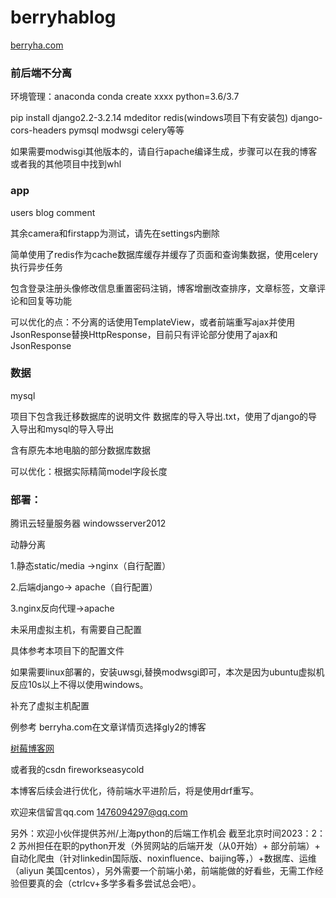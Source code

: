 # berryhablog



[berryha.com](http://101.34.15.153)

### 前后端不分离

环境管理：anaconda
conda create xxxx python=3.6/3.7

pip install django2.2-3.2.14 mdeditor redis(windows项目下有安装包) django-cors-headers pymsql modwsgi celery等等

如果需要modwisgi其他版本的，请自行apache编译生成，步骤可以在我的博客或者我的其他项目中找到whl



### app

users blog comment

其余camera和firstapp为测试，请先在settings内删除

简单使用了redis作为cache数据库缓存并缓存了页面和查询集数据，使用celery执行异步任务

包含登录注册头像修改信息重置密码注销，博客增删改查排序，文章标签，文章评论和回复等功能

可以优化的点：不分离的话使用TemplateView，或者前端重写ajax并使用JsonResponse替换HttpResponse，目前只有评论部分使用了ajax和JsonResponse



### 数据

mysql   

项目下包含我迁移数据库的说明文件 数据库的导入导出.txt，使用了django的导入导出和mysql的导入导出

含有原先本地电脑的部分数据库数据

可以优化：根据实际精简model字段长度





### 部署：

腾讯云轻量服务器 windowsserver2012

动静分离

1.静态static/media  ->nginx（自行配置）

2.后端django-> apache（自行配置）

3.nginx反向代理->apache

未采用虚拟主机，有需要自己配置

具体参考本项目下的配置文件

如果需要linux部署的，安装uwsgi,替换modwsgi即可，本次是因为ubuntu虚拟机反应10s以上不得以使用windows。

补充了虚拟主机配置

例参考 berryha.com在文章详情页选择gly2的博客

[树莓博客网](thhp://berryha.com)

或者我的csdn   fireworkseasycold

本博客后续会进行优化，待前端水平进阶后，将是使用drf重写。

欢迎来信留言qq.com 1476094297@qq.com

另外：欢迎小伙伴提供苏州/上海python的后端工作机会
截至北京时间2023：2：2 苏州担任在职的python开发（外贸网站的后端开发（从0开始）+ 部分前端）+ 自动化爬虫（针对linkedin国际版、noxinfluence、baijing等，）+数据库、运维（aliyun 美国centos），另外需要一个前端小弟，前端能做的好看些，无需工作经验但要真的会（ctrlcv+多学多看多尝试总会吧）。
